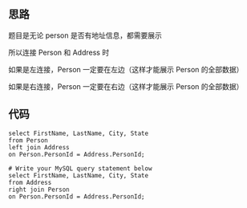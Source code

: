 ## 思路

题目是无论 person 是否有地址信息，都需要展示

所以连接 Person 和 Address 时

如果是左连接，Person 一定要在左边（这样才能展示 Person 的全部数据）

如果是右连接，Person 一定要在右边（这样才能展示 Person 的全部数据）

## 代码

```mysql
select FirstName, LastName, City, State 
from Person 
left join Address 
on Person.PersonId = Address.PersonId;
```

```mysql
# Write your MySQL query statement below
select FirstName, LastName, City, State 
from Address 
right join Person 
on Person.PersonId = Address.PersonId;
```

